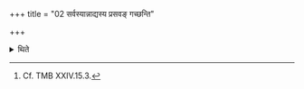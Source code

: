 +++
title = "02 सर्वस्यान्नाद्यस्य प्रसवङ् गच्छन्ति"

+++

<details><summary>थिते</summary>

2. (The performers) go to the inspiration (obtainment) of all the food[^1].  

[^1]: Cf. TMB XXIV.15.3.  
</details>
